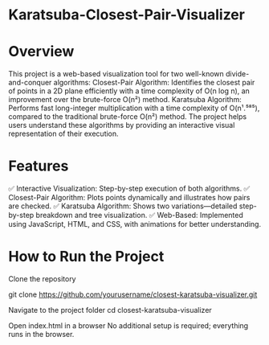 # Karatsuba-Closest-Pair-Visualizer
# Overview

This project is a web-based visualization tool for two well-known divide-and-conquer algorithms:
Closest-Pair Algorithm: Identifies the closest pair of points in a 2D plane efficiently with a time complexity of O(n log n), an improvement over the brute-force O(n²) method.
Karatsuba Algorithm: Performs fast long-integer multiplication with a time complexity of O(n¹.⁵⁸⁵), compared to the traditional brute-force O(n²) method.
The project helps users understand these algorithms by providing an interactive visual representation of their execution.

# Features
✅ Interactive Visualization: Step-by-step execution of both algorithms.
✅ Closest-Pair Algorithm: Plots points dynamically and illustrates how pairs are checked.
✅ Karatsuba Algorithm: Shows two variations—detailed step-by-step breakdown and tree visualization.
✅ Web-Based: Implemented using JavaScript, HTML, and CSS, with animations for better understanding.

# How to Run the Project
Clone the repository

git clone https://github.com/yourusername/closest-karatsuba-visualizer.git

Navigate to the project folder
cd closest-karatsuba-visualizer

Open index.html in a browser
No additional setup is required; everything runs in the browser.
